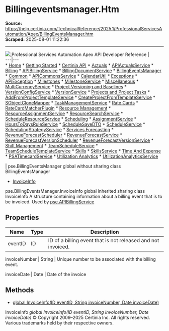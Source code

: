 # Billingeventsmanager.Htm

**Source:** https://help.certinia.com/TechnicalReference/2025.1/ProfessionalServicesAutomation/Apex/BillingEventsManager.htm  
**Scraped:** 2025-08-01 11:22:36

---

[ ![](https://help.certinia.com/api/resources/images/Logo.png) ](https://help.certinia.com/TechnicalReference/2025.1/ProfessionalServicesAutomation/Apex/Default.htm) Professional Services Automation Apex API Developer Reference |   
---|---  
    * [Home](https://help.certinia.com/TechnicalReference/2025.1/ProfessionalServicesAutomation/Apex/Default.htm)
    * [Getting Started](https://help.certinia.com/TechnicalReference/2025.1/ProfessionalServicesAutomation/Apex/)
      * [Certinia API](https://help.certinia.com/TechnicalReference/2025.1/ProfessionalServicesAutomation/Apex/GenericAPI.htm)
    * [Actuals](https://help.certinia.com/TechnicalReference/2025.1/ProfessionalServicesAutomation/Apex/)
      * [APIActualsService](https://help.certinia.com/TechnicalReference/2025.1/ProfessionalServicesAutomation/Apex/APIActualsService.htm)
    * [Billing](https://help.certinia.com/TechnicalReference/2025.1/ProfessionalServicesAutomation/Apex/)
      * [APIBillingService](https://help.certinia.com/TechnicalReference/2025.1/ProfessionalServicesAutomation/Apex/APIBillingService.htm)
      * [BillingDocumentService](https://help.certinia.com/TechnicalReference/2025.1/ProfessionalServicesAutomation/Apex/BillingDocumentService.htm)
      * [BillingEventsManager](https://help.certinia.com/TechnicalReference/2025.1/ProfessionalServicesAutomation/Apex/BillingEventsManager.htm)
    * [Common](https://help.certinia.com/TechnicalReference/2025.1/ProfessionalServicesAutomation/Apex/)
      * [APICommonsService](https://help.certinia.com/TechnicalReference/2025.1/ProfessionalServicesAutomation/Apex/APICommonsService.htm)
      * [CalendarUtil](https://help.certinia.com/TechnicalReference/2025.1/ProfessionalServicesAutomation/Apex/CalendarUtil.htm)
    * [Exceptions](https://help.certinia.com/TechnicalReference/2025.1/ProfessionalServicesAutomation/Apex/)
      * [APIException](https://help.certinia.com/TechnicalReference/2025.1/ProfessionalServicesAutomation/Apex/APIException.htm)
    * [Milestones](https://help.certinia.com/TechnicalReference/2025.1/ProfessionalServicesAutomation/Apex/)
      * [MilestoneService](https://help.certinia.com/TechnicalReference/2025.1/ProfessionalServicesAutomation/Apex/MilestoneService.htm)
    * [Miscellaneous](https://help.certinia.com/TechnicalReference/2025.1/ProfessionalServicesAutomation/Apex/)
      * [MultiCurrencyService](https://help.certinia.com/TechnicalReference/2025.1/ProfessionalServicesAutomation/Apex/MultiCurrencyService.htm)
    * [Project Versioning and Baselines](https://help.certinia.com/TechnicalReference/2025.1/ProfessionalServicesAutomation/Apex/)
      * [VersionConfigService](https://help.certinia.com/TechnicalReference/2025.1/ProfessionalServicesAutomation/Apex/VersionConfigService.htm)
      * [VersionService](https://help.certinia.com/TechnicalReference/2025.1/ProfessionalServicesAutomation/Apex/VersionService.htm)
    * [Projects and Project Tasks](https://help.certinia.com/TechnicalReference/2025.1/ProfessionalServicesAutomation/Apex/)
      * [AddFromProjectTemplateService](https://help.certinia.com/TechnicalReference/2025.1/ProfessionalServicesAutomation/Apex/AddFromProjectTemplateService.htm)
      * [CreateProjectFromTemplateService](https://help.certinia.com/TechnicalReference/2025.1/ProfessionalServicesAutomation/Apex/CreateProjectFromTemplateService.htm)
      * [SObjectCloneMapper](https://help.certinia.com/TechnicalReference/2025.1/ProfessionalServicesAutomation/Apex/SObjectCloneMapper.htm)
      * [TaskManagementService](https://help.certinia.com/TechnicalReference/2025.1/ProfessionalServicesAutomation/Apex/TaskManagementService.htm)
    * [Rate Cards](https://help.certinia.com/TechnicalReference/2025.1/ProfessionalServicesAutomation/Apex/)
      * [RateCardMatcherPlugin](https://help.certinia.com/TechnicalReference/2025.1/ProfessionalServicesAutomation/Apex/RateCardMatcherPlugin.htm)
    * [Resource Management](https://help.certinia.com/TechnicalReference/2025.1/ProfessionalServicesAutomation/Apex/)
      * [ResourceAssignmentService](https://help.certinia.com/TechnicalReference/2025.1/ProfessionalServicesAutomation/Apex/ResourceAssignmentService.htm)
      * [ResourceSearchService](https://help.certinia.com/TechnicalReference/2025.1/ProfessionalServicesAutomation/Apex/ResourceSearchService.htm)
      * [ScheduleResourceService](https://help.certinia.com/TechnicalReference/2025.1/ProfessionalServicesAutomation/Apex/ScheduleResourceService.htm)
    * [Scheduling](https://help.certinia.com/TechnicalReference/2025.1/ProfessionalServicesAutomation/Apex/)
      * [AssignmentService](https://help.certinia.com/TechnicalReference/2025.1/ProfessionalServicesAutomation/Apex/AssignmentService.htm)
      * [HoursToDaysRuleService](https://help.certinia.com/TechnicalReference/2025.1/ProfessionalServicesAutomation/Apex/HoursToDaysRuleService.htm)
      * [ScheduleSaveDTO](https://help.certinia.com/TechnicalReference/2025.1/ProfessionalServicesAutomation/Apex/ScheduleSaveDTO.htm)
      * [ScheduleService](https://help.certinia.com/TechnicalReference/2025.1/ProfessionalServicesAutomation/Apex/ScheduleService.htm)
      * [SchedulingStrategyService](https://help.certinia.com/TechnicalReference/2025.1/ProfessionalServicesAutomation/Apex/SchedulingStrategyService.htm)
    * [Services Forecasting](https://help.certinia.com/TechnicalReference/2025.1/ProfessionalServicesAutomation/Apex/)
      * [RevenueForecastScheduler](https://help.certinia.com/TechnicalReference/2025.1/ProfessionalServicesAutomation/Apex/RevenueForecastScheduler.htm)
      * [RevenueForecastService](https://help.certinia.com/TechnicalReference/2025.1/ProfessionalServicesAutomation/Apex/RevenueForecastService.htm)
      * [RevenueForecastVersionScheduler](https://help.certinia.com/TechnicalReference/2025.1/ProfessionalServicesAutomation/Apex/RevenueForecastVersionScheduler.htm)
      * [RevenueForecastVersionService](https://help.certinia.com/TechnicalReference/2025.1/ProfessionalServicesAutomation/Apex/RevenueForecastVersionService.htm)
    * [Shift Management](https://help.certinia.com/TechnicalReference/2025.1/ProfessionalServicesAutomation/Apex/)
      * [TeamScheduleService](https://help.certinia.com/TechnicalReference/2025.1/ProfessionalServicesAutomation/Apex/TeamScheduleService.htm)
      * [TeamScheduleTemplateService](https://help.certinia.com/TechnicalReference/2025.1/ProfessionalServicesAutomation/Apex/TeamScheduleTemplateService.htm)
    * [Skills](https://help.certinia.com/TechnicalReference/2025.1/ProfessionalServicesAutomation/Apex/)
      * [SkillsService](https://help.certinia.com/TechnicalReference/2025.1/ProfessionalServicesAutomation/Apex/SkillsService.htm)
    * [Time And Expense](https://help.certinia.com/TechnicalReference/2025.1/ProfessionalServicesAutomation/Apex/)
      * [PSATimecardService](https://help.certinia.com/TechnicalReference/2025.1/ProfessionalServicesAutomation/Apex/PSATimecardService.htm)
    * [Utilization Analytics](https://help.certinia.com/TechnicalReference/2025.1/ProfessionalServicesAutomation/Apex/)
      * [UtilizationAnalyticsService](https://help.certinia.com/TechnicalReference/2025.1/ProfessionalServicesAutomation/Apex/UtilizationAnalyticsService.htm)

|  pse.BillingEventsManager global without sharing class BillingEventsManager
  * [InvoiceInfo](https://help.certinia.com/TechnicalReference/2025.1/ProfessionalServicesAutomation/Apex/BillingEventsManager.htm#InvoiceInfo)

pse.BillingEventsManager.InvoiceInfo global inherited sharing class InvoiceInfo A structure containing information about a billing event that is to be invoiced. Used by [pse.APIBillingService](https://help.certinia.com/TechnicalReference/2025.1/ProfessionalServicesAutomation/Apex/APIBillingService.htm#APIBillingService)   

## Properties
| Name | Type | Description  
---|---|---  
eventID | ID |  ID of a billing event that is not released and not invoiced.   
  
invoiceNumber | String |  Unique number to be associated with the billing event.   
  
invoiceDate | Date |  Date of the invoice   
  
## Methods
  * [global InvoiceInfo(ID eventID, String invoiceNumber, Date invoiceDate)](https://help.certinia.com/TechnicalReference/2025.1/ProfessionalServicesAutomation/Apex/BillingEventsManager.htm#InvoiceInfo0)


InvoiceInfo
_global InvoiceInfo(ID eventID, String invoiceNumber, Date invoiceDate)_
© Copyright 2009–2025 Certinia Inc. All rights reserved. Various trademarks held by their respective owners. 
